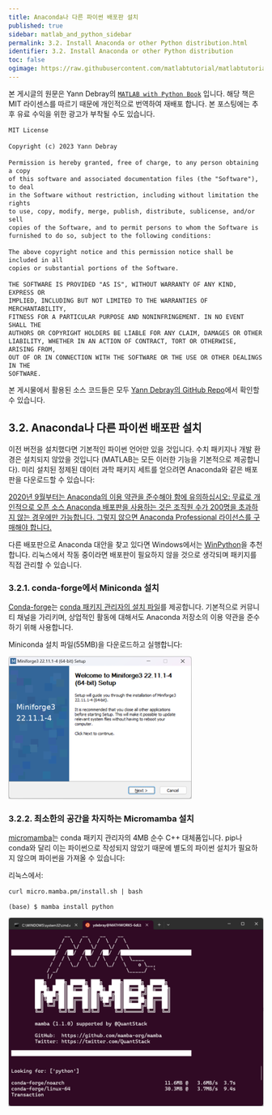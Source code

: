 ```yaml
---
title: Anaconda나 다른 파이썬 배포판 설치
published: true
sidebar: matlab_and_python_sidebar
permalink: 3.2. Install Anaconda or other Python distribution.html
identifier: 3.2. Install Anaconda or other Python distribution
toc: false
ogimage: https://raw.githubusercontent.com/matlabtutorial/matlabtutorial.github.io/main/images/MATLAB_with_Python_Book/ogimage.jpg
---
```


본 게시글의 원문은 Yann Debray의 [`MATLAB with Python Book`](https://github.com/yanndebray/matlab-with-python-book) 입니다. 해당 책은 MIT 라이센스를 따르기 때문에 개인적으로 번역하여 재배포 합니다. 본 포스팅에는 추후 유료 수익을 위한 광고가 부착될 수도 있습니다.

    MIT License

    Copyright (c) 2023 Yann Debray

    Permission is hereby granted, free of charge, to any person obtaining a copy
    of this software and associated documentation files (the "Software"), to deal
    in the Software without restriction, including without limitation the rights
    to use, copy, modify, merge, publish, distribute, sublicense, and/or sell
    copies of the Software, and to permit persons to whom the Software is
    furnished to do so, subject to the following conditions:

    The above copyright notice and this permission notice shall be included in all
    copies or substantial portions of the Software.

    THE SOFTWARE IS PROVIDED "AS IS", WITHOUT WARRANTY OF ANY KIND, EXPRESS OR
    IMPLIED, INCLUDING BUT NOT LIMITED TO THE WARRANTIES OF MERCHANTABILITY,
    FITNESS FOR A PARTICULAR PURPOSE AND NONINFRINGEMENT. IN NO EVENT SHALL THE
    AUTHORS OR COPYRIGHT HOLDERS BE LIABLE FOR ANY CLAIM, DAMAGES OR OTHER
    LIABILITY, WHETHER IN AN ACTION OF CONTRACT, TORT OR OTHERWISE, ARISING FROM,
    OUT OF OR IN CONNECTION WITH THE SOFTWARE OR THE USE OR OTHER DEALINGS IN THE
    SOFTWARE.

본 게시물에서 활용된 소스 코드들은 모두 [Yann Debray의 GitHub Repo](https://github.com/yanndebray/matlab-with-python-book)에서 확인할 수 있습니다.

## 3.2. Anaconda나 다른 파이썬 배포판 설치

이전 버전을 설치했다면 기본적인 파이썬 언어만 있을 것입니다. 수치 패키지나 개발 환경은 설치되지 않았을 것입니다 (MATLAB는 모든 이러한 기능을 기본적으로 제공합니다). 미리 설치된 정제된 데이터 과학 패키지 세트를 얻으려면 Anaconda와 같은 배포판을 다운로드할 수 있습니다:

<u>2020년 9월부터는 [Anaconda의 이용 약관](https://www.anaconda.com/terms-of-service)을 준수해야 함에 유의하십시오: 무료로 개인적으로 오픈 소스 [Anaconda 배포판](https://www.anaconda.com/products/individual)을 사용하는 것은 조직원 수가 200명을 초과하지 않는 경우에만 가능합니다. 그렇지 않으면 [Anaconda Professional](https://www.anaconda.com/products/professional) 라이선스를 구매해야 합니다.</u>

다른 배포판으로 Anaconda 대안을 찾고 있다면 Windows에서는 [WinPython](https://winpython.github.io/)을 추천합니다. 리눅스에서 작동 중이라면 배포판이 필요하지 않을 것으로 생각되며 패키지를 직접 관리할 수 있습니다.

### 3.2.1. conda-forge에서 Miniconda 설치

[Conda-forge](https://conda-forge.org/)는 [conda 패키지 관리자의 설치 파일](https://github.com/conda-forge/miniforge)를 제공합니다. 기본적으로 커뮤니티 채널을 가리키며, 상업적인 활동에 대해서도 Anaconda 저장소의 이용 약관을 준수하기 위해 사용합니다.

Miniconda 설치 파일(55MB)을 다운로드하고 실행합니다:

<img src="https://raw.githubusercontent.com/matlabtutorial/matlabtutorial.github.io/main/images/MATLAB_with_Python_Book/image24.png" />

### 3.2.2. 최소한의 공간을 차지하는 Micromamba 설치

[micromamba](https://mamba.readthedocs.io/)는 conda 패키지 관리자의 4MB 순수 C++ 대체품입니다. pip나 conda와 달리 이는 파이썬으로 작성되지 않았기 때문에 별도의 파이썬 설치가 필요하지 않으며 파이썬을 가져올 수 있습니다:

리눅스에서:

```
curl micro.mamba.pm/install.sh | bash
```

```
(base) $ mamba install python
```

<img src="https://raw.githubusercontent.com/matlabtutorial/matlabtutorial.github.io/main/images/MATLAB_with_Python_Book/image24b.png" />